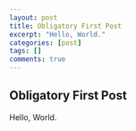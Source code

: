 ```yaml
---
layout: post
title: Obligatory First Post
excerpt: "Hello, World."
categories: [post]
tags: []
comments: true
---
```


## Obligatory First Post
Hello, World. 

